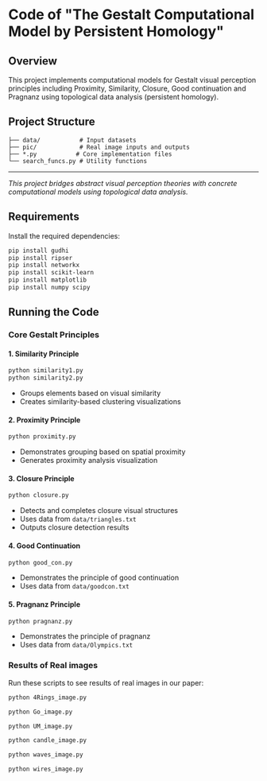 # Code of "The Gestalt Computational Model by Persistent Homology"

## Overview

This project implements computational models for Gestalt visual perception principles including Proximity, Similarity, Closure, Good continuation and Pragnanz using topological data analysis (persistent homology).

## Project Structure

```
├── data/           # Input datasets
├── pic/            # Real image inputs and outputs
├── *.py           # Core implementation files
└── search_funcs.py # Utility functions
```

---

*This project bridges abstract visual perception theories with concrete computational models using topological data analysis.*

## Requirements

Install the required dependencies:

```bash
pip install gudhi
pip install ripser
pip install networkx
pip install scikit-learn
pip install matplotlib
pip install numpy scipy
```

## Running the Code

### Core Gestalt Principles

#### 1. Similarity Principle
```bash
python similarity1.py
python similarity2.py
```
- Groups elements based on visual similarity
- Creates similarity-based clustering visualizations
  
#### 2. Proximity Principle
```bash
python proximity.py
```
- Demonstrates grouping based on spatial proximity
- Generates proximity analysis visualization

#### 3. Closure Principle
```bash
python closure.py
```
- Detects and completes closure visual structures
- Uses data from `data/triangles.txt`
- Outputs closure detection results

#### 4. Good Continuation
```bash
python good_con.py
```
- Demonstrates the principle of good continuation
- Uses data from `data/goodcon.txt`

#### 5. Pragnanz Principle
```bash
python pragnanz.py
```
- Demonstrates the principle of pragnanz
- Uses data from `data/Olympics.txt`


### Results of Real images

Run these scripts to see results of real images in our paper:

```bash
python 4Rings_image.py

python Go_image.py

python UM_image.py

python candle_image.py

python waves_image.py

python wires_image.py
```

